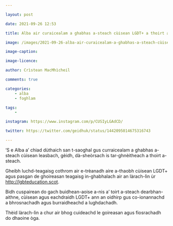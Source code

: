 ```yaml
---

layout: post

date: 2021-09-26 12:53

title: Alba air curaicealam a ghabhas a-steach cùisean LGDT+ a thoirt a-steach

image: /images/2021-09-26-alba-air-curaicealam-a-ghabhas-a-steach-cùisean-lgdt-a-thoirt-a-steach.jpg

image-caption:

image-licence:

author: Crìstean MacMhìcheil

comments: true

categories:
    - alba
    - foghlam

tags:
    -

instagram: https://www.instagram.com/p/CUSIyLGAdCD/

twitter: https://twitter.com/geidhuk/status/1442095014675316743

---
```


‘S e Alba a’ chiad dùthaich san t-saoghal gus curraicealam a ghabhas a-steach cùisean leasbach, gèidh, dà-sheòrsach is tar-ghnèitheach a thoirt a-steach.

<!--more-->

Gheibh luchd-teagaisg cothrom air e-trèanadh aire a-thaobh cùisean LGDT+ agus pasgan de ghoireasan teagaisg in-ghabhalach air an làrach-lìn ùr http://lgbteducation.scot.

Bidh cuspairean do gach buidhean-aoise a-nis a’ toirt a-steach dearbhan-aithne, cùisean agus eachdraidh LGDT+ ann an oidhirp gus co-ionannachd a bhrosnachadh agus burraidheachd a lughdachadh.

Thèid làrach-lìn a chur air bhog cuideachd le goireasan agus fiosrachadh do dhaoine òga.